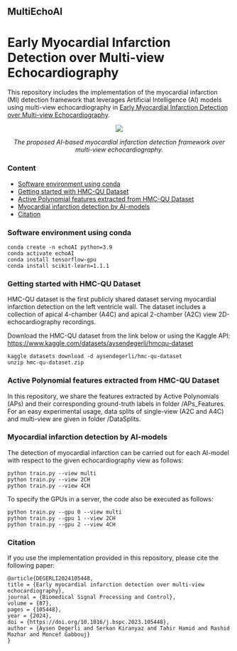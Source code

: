 ## MultiEchoAI
# Early Myocardial Infarction Detection over Multi-view Echocardiography

This repository includes the implementation of the myocardial infarction (MI) detection framework that leverages Artificial Intelligence (AI) models using multi-view echocardiography in [Early Myocardial Infarction Detection over Multi-view Echocardiography](https://arxiv.org/abs/2111.05790).

<p align="center">
<img src="images/method.png">
</p>
<p align="center">
<em>The proposed AI-based myocardial infarction detection framework over multi-view echocardiography.</em>
</p>


### Content
- [Software environment using conda](#Software-environment-using-conda)
- [Getting started with HMC-QU Dataset](#Getting-started-with-HMC-QU-Dataset)
- [Active Polynomial features extracted from HMC-QU Dataset](#Active-Polynomial-features-extracted-from-HMC-QU-Dataset)
- [Myocardial infarction detection by AI-models](#Myocardial-infarction-detection-by-AI-models)
- [Citation](#Citation)



### Software environment using conda
```
conda create -n echoAI python=3.9
conda activate echoAI
conda install tensorflow-gpu
conda install scikit-learn=1.1.1
```

### Getting started with HMC-QU Dataset
HMC-QU dataset is the first publicly shared dataset serving myocardial infarction detection on the left ventricle wall. The dataset includes a collection of apical 4-chamber (A4C) and apical 2-chamber (A2C) view 2D-echocardiography recordings. 

Download the HMC-QU dataset from the link below or using the Kaggle API: https://www.kaggle.com/datasets/aysendegerli/hmcqu-dataset

```
kaggle datasets download -d aysendegerli/hmc-qu-dataset
unzip hmc-qu-dataset.zip
```

### Active Polynomial features extracted from HMC-QU Dataset
In this repository, we share the features extracted by Active Polynomials (APs) and their corresponding ground-truth labels in folder /APs_Features. For an easy experimental usage, data splits of single-view (A2C and A4C) and multi-view are given in folder /DataSplits.


### Myocardial infarction detection by AI-models
The detection of myocardial infarction can be carried out for each AI-model with respect to the given echocardiography view as follows:
```
python train.py --view multi
python train.py --view 2CH
python train.py --view 4CH
```
To specify the GPUs in a server, the code also be executed as follows:
```
python train.py --gpu 0 --view multi
python train.py --gpu 1 --view 2CH
python train.py --gpu 2 --view 4CH
```


### Citation
If you use the implementation provided in this repository, please cite the following paper:

```
@article{DEGERLI2024105448,
title = {Early myocardial infarction detection over multi-view echocardiography},
journal = {Biomedical Signal Processing and Control},
volume = {87},
pages = {105448},
year = {2024},
doi = {https://doi.org/10.1016/j.bspc.2023.105448},
author = {Aysen Degerli and Serkan Kiranyaz and Tahir Hamid and Rashid Mazhar and Moncef Gabbouj}
}
```

